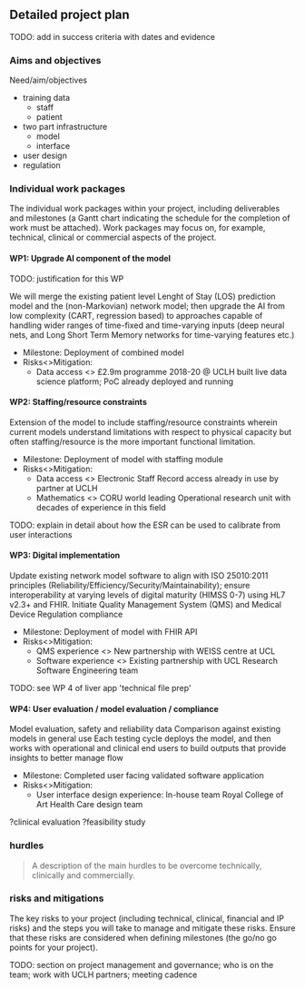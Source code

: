 ## Detailed project plan

TODO: add in success criteria with dates and evidence

### Aims and objectives
Need/aim/objectives
- training data
	- staff
	- patient
- two part infrastructure
	- model
	- interface
- user design
- regulation

### Individual work packages

The individual work packages within your project, including deliverables and milestones (a Gantt chart indicating the schedule for the completion of work must be attached). Work packages may focus on, for example, technical, clinical or commercial aspects of the project.

#### WP1: Upgrade AI component of the model

TODO: justification for this WP

We will merge the existing patient level Lenght of Stay (LOS) prediction model and the (non-Markovian) network model; then upgrade the AI from low complexity (CART, regression based) to approaches capable of handling wider ranges of time-fixed and time-varying inputs (deep neural nets, and Long Short Term Memory networks for time-varying features etc.)

- Milestone: Deployment of combined model
- Risks<>Mitigation:
	- Data access <> £2.9m programme 2018-20 @ UCLH built live data science platform; PoC already deployed and running


#### WP2: Staffing/resource constraints
Extension of the model to include staffing/resource constraints wherein current models understand limitations with respect to physical capacity but often staffing/resource is the more important functional limitation.

- Milestone: Deployment of model with staffing module
- Risks<>Mitigation: 
	- Data access <> Electronic Staff Record access already in use by partner at UCLH
	- Mathematics <> CORU world leading Operational research unit with decades of experience in this field 

TODO: explain in detail about how the ESR can be used to calibrate from user interactions

#### WP3: Digital implementation
Update existing network model software to align with ISO 25010:2011 principles (Reliability/Efficiency/Security/Maintainability); ensure interoperability at varying levels of digital maturity (HIMSS 0-7) using HL7 v2.3+ and FHIR. Initiate Quality Management System (QMS) and Medical Device Regulation compliance

- Milestone: Deployment of model with FHIR API
- Risks<>Mitigation: 
	- QMS experience <> New partnership with WEISS centre at UCL
	- Software experience <> Existing partnership with UCL Research Software Engineering team 

TODO: see WP 4 of liver app 'technical file prep'

#### WP4: User evaluation / model evaluation / compliance
Model evaluation, safety and reliability data
Comparison against existing models in general use
Each testing cycle deploys the model, and then works with operational and clinical end users to build outputs that provide insights to better manage flow

- Milestone: Completed user facing validated software application
- Risks<>Mitigation: 
	- User interface design experience: In-house team Royal College of Art Health Care design team


?clinical evaluation
?feasibility study

### hurdles
> A description of the main hurdles to be overcome technically, clinically and commercially.

### risks and mitigations

The key risks to your project (including technical, clinical, financial and IP risks) and the steps you will take to manage and mitigate these risks. Ensure that these risks are considered when defining milestones (the go/no go points for your project).


TODO: section on project management and governance; who is on the team; work with UCLH partners; meeting cadence
